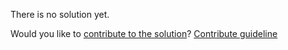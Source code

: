 
There is no solution yet.

Would you like to [contribute to the solution](https://github.com/BFEdev/BFE.dev-solutions/blob/main/typescript/implement-diff-a-b_en.md)? [Contribute guideline](https://github.com/BFEdev/BFE.dev-solutions#how-to-contribute)
